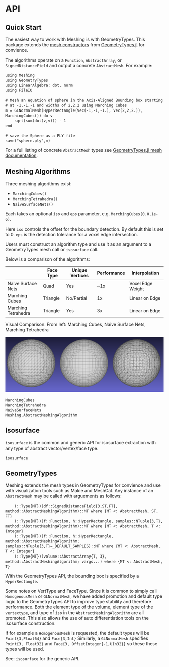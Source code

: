 # API

## Quick Start

The easiest way to work with Meshing is with GeometryTypes.
This package extends the [mesh constructors](http://juliageometry.github.io/GeometryTypes.jl/latest/types.html#Meshes-1)
from [GeometryTypes.jl](https://github.com/JuliaGeometry/GeometryTypes.jl) for convience.

The algorithms operate on a `Function`, `AbstractArray`, or `SignedDistanceField` and output a concrete `AbstractMesh`. For example:

```
using Meshing
using GeometryTypes
using LinearAlgebra: dot, norm
using FileIO

# Mesh an equation of sphere in the Axis-Aligned Bounding box starting
# at -1,-1,-1 and widths of 2,2,2 using Marching Cubes
m = GLNormalMesh(HyperRectangle(Vec(-1,-1,-1.), Vec(2,2,2.)), MarchingCubes()) do v
    sqrt(sum(dot(v,v))) - 1
end

# save the Sphere as a PLY file
save("sphere.ply",m)
```

For a full listing of concrete `AbstractMesh` types see [GeometryTypes.jl mesh documentation](http://juliageometry.github.io/GeometryTypes.jl/latest/types.html#Meshes-1).

## Meshing Algorithms

Three meshing algorithms exist:
* `MarchingCubes()`
* `MarchingTetrahedra()`
* `NaiveSurfaceNets()`

Each takes an optional `iso` and `eps` parameter, e.g. `MarchingCubes(0.0,1e-6)`.

Here `iso` controls the offset for the boundary detection. By default this is set to 0. `eps` is the detection tolerance for a voxel edge intersection.

Users must construct an algorithm type and use it as an argument to a GeometryTypes mesh call or `isosurface` call.

Below is a comparison of the algorithms:

|                     | Face Type | Unique Vertices | Performance | Interpolation     |
|---------------------|-----------|-----------------|-------------|-------------------|
| Naive Surface Nets  | Quad      | Yes             | ~1x         | Voxel Edge Weight |
| Marching Cubes      | Triangle  | No/Partial      | 1x          | Linear on Edge    |
| Marching Tetrahedra | Triangle  | Yes             | 3x          | Linear on Edge    |

Visual Comparison:
From left: Marching Cubes, Naive Surface Nets, Marching Tetrahedra

![comparison](./img/comparison.png)

```@docs
MarchingCubes
MarchingTetrahedra
NaiveSurfaceNets
Meshing.AbstractMeshingAlgorithm
```

## Isosurface

`isosurface` is the common and generic API for isosurface extraction with any type of abstract vector/vertex/face type.

```@docs
isosurface
```

## GeometryTypes

Meshing extends the mesh types in GeometryTypes for convience and use with visualization tools such as Makie and MeshCat.
Any instance of an `AbstractMesh` may be called with arguements as follows:

```
    (::Type{MT})(df::SignedDistanceField{3,ST,FT}, method::AbstractMeshingAlgorithm)::MT where {MT <: AbstractMesh, ST, FT}
    (::Type{MT})(f::Function, h::HyperRectangle, samples::NTuple{3,T}, method::AbstractMeshingAlgorithm)::MT where {MT <: AbstractMesh, T <: Integer}
    (::Type{MT})(f::Function, h::HyperRectangle, method::AbstractMeshingAlgorithm; samples::NTuple{3,T}=_DEFAULT_SAMPLES)::MT where {MT <: AbstractMesh, T <: Integer}
    (::Type{MT})(volume::AbstractArray{T, 3}, method::AbstractMeshingAlgorithm; vargs...) where {MT <: AbstractMesh, T}
```

With the GeometryTypes API, the bounding box is specified by a `HyperRectangle`.

Some notes on VertType and FaceType. Since it is common to simply call `HomogenousMesh` or `GLNormalMesh`, we have added promotion and default type logic
to the GeometryTypes API to improve type stability and therefore performance.
Both the element type of the volume, element type of the `vertextype`, and type of `iso` in the `AbstractMeshingAlgorithm`
are all promoted. This also allows the use of auto differentiation tools on the isosurface construction.

If for example a `HomogenousMesh` is requested, the default types will be `Point{3,Float64}` and `Face{3,Int}`
Similarly, a `GLNormalMesh` specifies `Point{3, Float32}` and `Face{3, OffsetInteger{-1,UIn32}}` so these these types will be used.

See: `isosurface` for the generic API.
